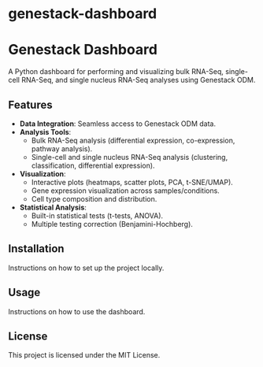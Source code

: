 # genestack-dashboard
# Genestack Dashboard

A Python dashboard for performing and visualizing bulk RNA-Seq, single-cell RNA-Seq, and single nucleus RNA-Seq analyses using Genestack ODM.

## Features

- **Data Integration**: Seamless access to Genestack ODM data.
- **Analysis Tools**:
  - Bulk RNA-Seq analysis (differential expression, co-expression, pathway analysis).
  - Single-cell and single nucleus RNA-Seq analysis (clustering, classification, differential expression).
- **Visualization**:
  - Interactive plots (heatmaps, scatter plots, PCA, t-SNE/UMAP).
  - Gene expression visualization across samples/conditions.
  - Cell type composition and distribution.
- **Statistical Analysis**:
  - Built-in statistical tests (t-tests, ANOVA).
  - Multiple testing correction (Benjamini-Hochberg).

## Installation

Instructions on how to set up the project locally.

## Usage

Instructions on how to use the dashboard.

## License

This project is licensed under the MIT License.

